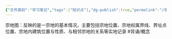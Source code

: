 ```yaml
---
{"文件类别":"学习笔记","tags":["知识点"],"dg-publish":true,"permalink":"/学习笔记/知识点cheese/宗地图/","dgPassFrontmatter":true,"created":"2024-10-04T21:28:31.018+08:00","updated":"2024-10-04T21:28:56.239+08:00"}
---
```


宗地图：反映的是一宗地的基本情况，主要包括宗地位置、宗地权属界线、界址点位置、宗地内建筑位置与性质、与相邻宗地的关系等实地记录 #背诵/概念 